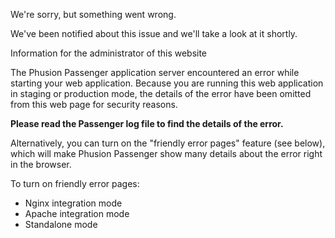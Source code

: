 We're sorry, but something went wrong.

We've been notified about this issue and we'll take a look at it shortly.

Information for the administrator of this website

The Phusion Passenger application server encountered an error while starting your web application. Because you are running this web application in staging or production mode, the details of the error have been omitted from this web page for security reasons.

**Please read the Passenger log file to find the details of the error.**

Alternatively, you can turn on the "friendly error pages" feature (see below), which will make Phusion Passenger show many details about the error right in the browser.

To turn on friendly error pages:

*   Nginx integration mode
*   Apache integration mode
*   Standalone mode